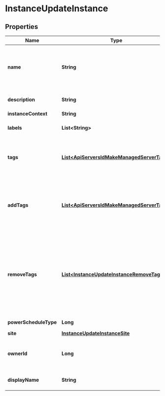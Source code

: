 

# InstanceUpdateInstance

## Properties

Name | Type | Description | Notes
------------ | ------------- | ------------- | -------------
**name** | **String** | Unique name scoped to your account for the instance. |  [optional]
**description** | **String** | Optional description field. |  [optional]
**instanceContext** | **String** | Environment |  [optional]
**labels** | **List&lt;String&gt;** | Array of strings (keywords). |  [optional]
**tags** | [**List&lt;ApiServersIdMakeManagedServerTags&gt;**](ApiServersIdMakeManagedServerTags.md) | Metadata tags, Array of objects having a name and value. |  [optional]
**addTags** | [**List&lt;ApiServersIdMakeManagedServerTags&gt;**](ApiServersIdMakeManagedServerTags.md) | Add or update value of Metadata tags, Array of objects having a name and value. |  [optional]
**removeTags** | [**List&lt;InstanceUpdateInstanceRemoveTags&gt;**](InstanceUpdateInstanceRemoveTags.md) | Remove Metadata tags, Array of objects having a name and an optional value. If value is passed, it must match to be removed. |  [optional]
**powerScheduleType** | **Long** | Power schedule ID. |  [optional]
**site** | [**InstanceUpdateInstanceSite**](InstanceUpdateInstanceSite.md) |  |  [optional]
**ownerId** | **Long** | User ID, can be used to change instance owner. |  [optional]
**displayName** | **String** | Name used in the UI for display |  [optional]



